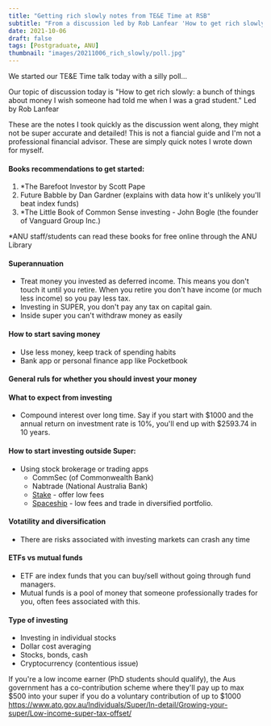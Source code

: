 ```yaml
---
title: "Getting rich slowly notes from TE&E Time at RSB"
subtitle: "From a discussion led by Rob Lanfear 'How to get rich slowly: a bunch of things about money I wish someone had told me when I was a grad student'"
date: 2021-10-06
draft: false
tags: [Postgraduate, ANU]
thumbnail: "images/20211006_rich_slowly/poll.jpg"
---
```


<!-- 2021-10-06 Wednesday -->

We started our TE&E Time talk today with a silly poll...
<!-- static\images\20211006_rich_slowly\poll.jpg -->
<!-- {{< figure src="/poll.jpg" title="Fun poll at the beginning of our TE&E Time today" >}}? -->


Our topic of discussion today is "How to get rich slowly: a bunch of things about money I wish someone had told me when I was a grad student." Led by Rob Lanfear

These are the notes I took quickly as the discussion went along, they might not be super accurate and detailed! This is not a fiancial guide and I'm not a professional financial advisor. These are simply quick notes I wrote down for myself.

#### Books recommendations to get started:

1. *The Barefoot Investor by Scott Pape
2. Future Babble by Dan Gardner (explains with data how it's unlikely you'll beat index funds)
3. *The Little Book of Common Sense investing - John Bogle (the founder of Vanguard Group Inc.)

*ANU staff/students can read these books for free online through the ANU Library

#### Superannuation 

- Treat money you invested as deferred income. This means you don't touch it until you retire. When you retire you don't have income (or much less income) so you pay less tax.
- Investing in SUPER, you don't pay any tax on capital gain.
- Inside super you can't withdraw money as easily

#### How to start saving money

- Use less money, keep track of spending habits 
- Bank app or personal finance app like Pocketbook

#### General ruls for whether you should invest your money

#### What to expect from investing

- Compound interest over long time. Say if you start with $1000 and the annual return on investment rate is 10%, you'll end up with $2593.74 in 10 years. 

#### How to start investing outside Super:

- Using stock brokerage or trading apps
  - CommSec (of Commonwealth Bank)
  - Nabtrade (National Australia Bank)
  - [Stake](https://hellostake.com/au) - offer low fees
  - [Spaceship](https://spaceship.app.link/refer?code=S8HUXS61XG) - low fees and trade in diversified portfolio.

#### Votatility and diversification

- There are risks associated with investing markets can crash any time

#### ETFs vs mutual funds
- ETF are index funds that you can buy/sell without going through fund managers.
- Mutual funds is a pool of money that someone professionally trades for you, often fees associated with this.

#### Type of investing

- Investing in individual stocks
- Dollar cost averaging
- Stocks, bonds, cash
- Cryptocurrency (contentious issue)


If you're a low income earner (PhD students should qualify), the Aus government has a co-contribution scheme where they'll pay up to max $500 into your super if you do a voluntary contribution of up to $1000
	https://www.ato.gov.au/Individuals/Super/In-detail/Growing-your-super/Low-income-super-tax-offset/
